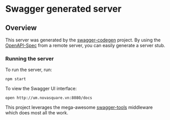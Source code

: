 # Swagger generated server

## Overview
This server was generated by the [swagger-codegen](https://github.com/swagger-api/swagger-codegen) project.  By using the [OpenAPI-Spec](https://github.com/OAI/OpenAPI-Specification) from a remote server, you can easily generate a server stub.

### Running the server
To run the server, run:

```
npm start
```

To view the Swagger UI interface:

```
open http://um.novasquare.vn:8080/docs
```

This project leverages the mega-awesome [swagger-tools](https://github.com/apigee-127/swagger-tools) middleware which does most all the work.

